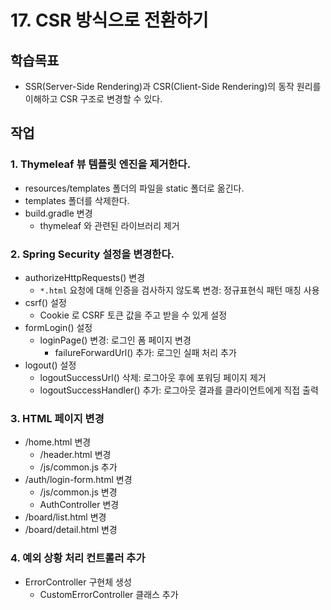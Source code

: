 # 17. CSR 방식으로 전환하기

## 학습목표

- SSR(Server-Side Rendering)과 CSR(Client-Side Rendering)의 동작 원리를 이해하고 CSR 구조로 변경할 수 있다.

## 작업

### 1. Thymeleaf 뷰 템플릿 엔진을 제거한다.

- resources/templates 폴더의 파일을 static 폴더로 옮긴다.
- templates 폴더를 삭제한다.
- build.gradle 변경
  - thymeleaf 와 관련된 라이브러리 제거

### 2. Spring Security 설정을 변경한다.

- authorizeHttpRequests() 변경
  - `*.html` 요청에 대해 인증을 검사하지 않도록 변경: 정규표현식 패턴 매칭 사용
- csrf() 설정
  - Cookie 로 CSRF 토큰 값을 주고 받을 수 있게 설정
- formLogin() 설정
  - loginPage() 변경: 로그인 폼 페이지 변경
    - failureForwardUrl() 추가: 로그인 실패 처리 추가
- logout() 설정
  - logoutSuccessUrl() 삭제: 로그아웃 후에 포워딩 페이지 제거
  - logoutSuccessHandler() 추가: 로그아웃 결과를 클라이언트에게 직접 출력

### 3. HTML 페이지 변경


- /home.html 변경
  - /header.html 변경
  - /js/common.js 추가
- /auth/login-form.html 변경
  - /js/common.js 변경
  - AuthController 변경
- /board/list.html 변경
- /board/detail.html 변경

### 4. 예외 상황 처리 컨트롤러 추가 

- ErrorController 구현체 생성
  - CustomErrorController 클래스 추가